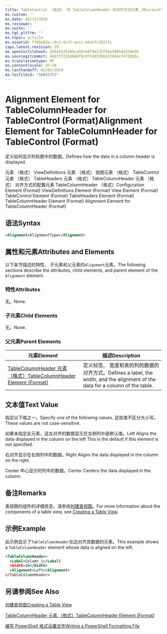 ```yaml
---
title: TableControl （格式） 的 TableColumnHeader 的对齐方式元素 |Microsoft Docs
ms.custom: ''
ms.date: 09/13/2016
ms.reviewer: ''
ms.suite: ''
ms.tgt_pltfrm: ''
ms.topic: article
ms.assetid: ff85e83a-c9c2-4c37-accc-e6a27c182f3c
caps.latest.revision: 19
ms.openlocfilehash: 16b41535109ca503e679a135f5ba30054e33de5b
ms.sourcegitcommit: b6871f21bd666f9cd71dd336bb3f844cf472b56c
ms.translationtype: MT
ms.contentlocale: zh-CN
ms.lasthandoff: 02/03/2019
ms.locfileid: "56853753"
---
```

# <a name="alignment-element-for-tablecolumnheader-for-tablecontrol-format"></a><span data-ttu-id="5a0d3-102">Alignment Element for TableColumnHeader for TableControl (Format)</span><span class="sxs-lookup"><span data-stu-id="5a0d3-102">Alignment Element for TableColumnHeader for TableControl (Format)</span></span>

<span data-ttu-id="5a0d3-103">定义如何显示列标题中的数据。</span><span class="sxs-lookup"><span data-stu-id="5a0d3-103">Defines how the data in a column header is displayed.</span></span>

<span data-ttu-id="5a0d3-104">元素 （格式） ViewDefinitions 元素 （格式） 视图元素 （格式） TableControl 元素 （格式） TableHeaders 元素 （格式） TableColumnHeader 元素 （格式） 对齐方式的配置元素 TableColumnHeader （格式）</span><span class="sxs-lookup"><span data-stu-id="5a0d3-104">Configuration Element (Format) ViewDefinitions Element (Format) View Element (Format) TableControl Element (Format) TableHeaders Element (Format) TableColumnHeader Element (Format) Alignment Element for TableColumnHeader (Format)</span></span>

## <a name="syntax"></a><span data-ttu-id="5a0d3-105">语法</span><span class="sxs-lookup"><span data-stu-id="5a0d3-105">Syntax</span></span>

```xml
<Alignment>AlignmentType</Alignment>
```

## <a name="attributes-and-elements"></a><span data-ttu-id="5a0d3-106">属性和元素</span><span class="sxs-lookup"><span data-stu-id="5a0d3-106">Attributes and Elements</span></span>

<span data-ttu-id="5a0d3-107">以下各节描述的特性、 子元素和父元素的`Alignment`元素。</span><span class="sxs-lookup"><span data-stu-id="5a0d3-107">The following sections describe the attributes, child elements, and parent element of the `Alignment` element.</span></span>

### <a name="attributes"></a><span data-ttu-id="5a0d3-108">特性</span><span class="sxs-lookup"><span data-stu-id="5a0d3-108">Attributes</span></span>

<span data-ttu-id="5a0d3-109">无。</span><span class="sxs-lookup"><span data-stu-id="5a0d3-109">None.</span></span>

### <a name="child-elements"></a><span data-ttu-id="5a0d3-110">子元素</span><span class="sxs-lookup"><span data-stu-id="5a0d3-110">Child Elements</span></span>

<span data-ttu-id="5a0d3-111">无。</span><span class="sxs-lookup"><span data-stu-id="5a0d3-111">None.</span></span>

### <a name="parent-elements"></a><span data-ttu-id="5a0d3-112">父元素</span><span class="sxs-lookup"><span data-stu-id="5a0d3-112">Parent Elements</span></span>

|<span data-ttu-id="5a0d3-113">元素</span><span class="sxs-lookup"><span data-stu-id="5a0d3-113">Element</span></span>|<span data-ttu-id="5a0d3-114">描述</span><span class="sxs-lookup"><span data-stu-id="5a0d3-114">Description</span></span>|
|-------------|-----------------|
|[<span data-ttu-id="5a0d3-115">TableColumnHeader 元素 （格式）</span><span class="sxs-lookup"><span data-stu-id="5a0d3-115">TableColumnHeader Element (Format)</span></span>](./tablecolumnheader-element-format.md)|<span data-ttu-id="5a0d3-116">定义标签、 宽度和表的列的数据的对齐方式。</span><span class="sxs-lookup"><span data-stu-id="5a0d3-116">Defines a label, the width, and the alignment of the data for a column of the table.</span></span>|

## <a name="text-value"></a><span data-ttu-id="5a0d3-117">文本值</span><span class="sxs-lookup"><span data-stu-id="5a0d3-117">Text Value</span></span>

<span data-ttu-id="5a0d3-118">指定以下值之一。</span><span class="sxs-lookup"><span data-stu-id="5a0d3-118">Specify one of the following values.</span></span> <span data-ttu-id="5a0d3-119">这些值不区分大小写。</span><span class="sxs-lookup"><span data-stu-id="5a0d3-119">These values are not case-sensitive.</span></span>

<span data-ttu-id="5a0d3-120">如果未指定此元素，这左对齐的数据显示在左侧列中是默认值。</span><span class="sxs-lookup"><span data-stu-id="5a0d3-120">Left Aligns the data displayed in the column on the left This is the default if this element is not specified.</span></span>

<span data-ttu-id="5a0d3-121">右对齐显示在右侧列中的数据。</span><span class="sxs-lookup"><span data-stu-id="5a0d3-121">Right Aligns the data displayed in the column on the right.</span></span>

<span data-ttu-id="5a0d3-122">Center 中心显示的列中的数据。</span><span class="sxs-lookup"><span data-stu-id="5a0d3-122">Center Centers the data displayed in the column.</span></span>

## <a name="remarks"></a><span data-ttu-id="5a0d3-123">备注</span><span class="sxs-lookup"><span data-stu-id="5a0d3-123">Remarks</span></span>

<span data-ttu-id="5a0d3-124">表视图的组件的详细信息，请参阅[创建表视图](./creating-a-table-view.md)。</span><span class="sxs-lookup"><span data-stu-id="5a0d3-124">For more information about the components of a table view, see [Creating a Table View](./creating-a-table-view.md).</span></span>

## <a name="example"></a><span data-ttu-id="5a0d3-125">示例</span><span class="sxs-lookup"><span data-stu-id="5a0d3-125">Example</span></span>

<span data-ttu-id="5a0d3-126">此示例显示了`TableColumnHeader`左边对齐其数据的元素。</span><span class="sxs-lookup"><span data-stu-id="5a0d3-126">This example shows a `TableColumnHeader` element whose data is aligned on the left.</span></span>

```xml
<TableColumnHeader>
  <Label>Column 1</Label)
  <Width>16</Width>
  <Alignment>Left</Alignment>
</TableColumnHeader>
```

## <a name="see-also"></a><span data-ttu-id="5a0d3-127">另请参阅</span><span class="sxs-lookup"><span data-stu-id="5a0d3-127">See Also</span></span>

[<span data-ttu-id="5a0d3-128">创建表视图</span><span class="sxs-lookup"><span data-stu-id="5a0d3-128">Creating a Table View</span></span>](./creating-a-table-view.md)

[<span data-ttu-id="5a0d3-129">TableColumnHeader 元素 （格式）</span><span class="sxs-lookup"><span data-stu-id="5a0d3-129">TableColumnHeader Element (Format)</span></span>](./tablecolumnheader-element-format.md)

[<span data-ttu-id="5a0d3-130">编写 PowerShell 格式设置文件</span><span class="sxs-lookup"><span data-stu-id="5a0d3-130">Writing a PowerShell Formatting File</span></span>](./writing-a-powershell-formatting-file.md)
